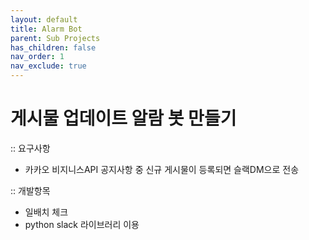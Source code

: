 ```yaml
---
layout: default
title: Alarm Bot
parent: Sub Projects
has_children: false
nav_order: 1
nav_exclude: true
---
```


# 게시물 업데이트 알람 봇 만들기

:: 요구사항

- 카카오 비지니스API 공지사항 중 신규 게시물이 등록되면 슬랙DM으로 전송

:: 개발항목

- 일배치 체크
- python slack 라이브러리 이용